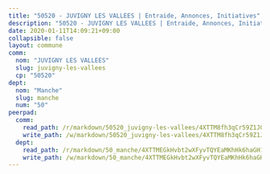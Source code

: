 ```yaml
---
title: "50520 - JUVIGNY LES VALLEES | Entraide, Annonces, Initiatives"
description: "50520 - JUVIGNY LES VALLEES | Entraide, Annonces, Initiatives"
date: 2020-01-11T14:09:21+09:00
collapsible: false
layout: commune
comm:
  nom: "JUVIGNY LES VALLEES"
  slug: juvigny-les-vallees
  cp: "50520"
dept:
  nom: "Manche"
  slug: manche
  num: "50"
peerpad:
  comm:
    read_path: /r/markdown/50520_juvigny-les-vallees/4XTTM8fh3qCr59Z1JGgaPwLF1ENdmXZdFQ83xThwbN95zCQma
    write_path: /w/markdown/50520_juvigny-les-vallees/4XTTM8fh3qCr59Z1JGgaPwLF1ENdmXZdFQ83xThwbN95zCQma-K3TgTyPiMhSV87GfDFRQKCFJyfXcXFLQAYMKGECHn3KTHEoiHd4hvfNtZh1GSFZgbzNt6BmEV5i9MbBvJ6pLg1XqfmVFFmgkSiDkaB8nqNRYijNqLC1Hn2KscDjErsZYhCajBe9A
  dept:
    read_path: /r/markdown/50_manche/4XTTMEGkHvbt2wXFyvTQYEaMKhHk6haGH1SzsRNevKgBDTuXr
    write_path: /w/markdown/50_manche/4XTTMEGkHvbt2wXFyvTQYEaMKhHk6haGH1SzsRNevKgBDTuXr-K3TgUSx1rwmRRLqHcTLLdo4dVfTRKvf94KKagmUFPevWSp2f9nuc6fJF25TtLArzK8teuQ5TvuAMqW38N2MYgT18hBoXtjmKX9WuSn2vkujmSJPp3gF4gsuMmfEM8Th4Ap94heFE
---
```


